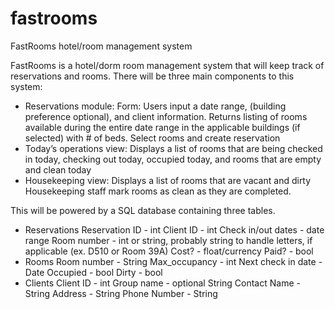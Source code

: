 fastrooms
=========

FastRooms hotel/room management system

FastRooms is a hotel/dorm room management system that will keep track of reservations and rooms. There will be three main components to this system:

- Reservations module:
	Form: Users input a date range, (building preference optional), and client information.
	Returns listing of rooms available during the entire date range in the applicable buildings (if selected) with # of beds.
	Select rooms and create reservation
- Today’s operations view:
	Displays a list of rooms that are being checked in today, checking out today, occupied today, and rooms that are empty and clean today
- Housekeeping view:
	Displays a list of rooms that are vacant and dirty
	Housekeeping staff mark rooms as clean as they are completed.

This will be powered by a SQL database containing three tables.
- Reservations
	Reservation ID - int
	Client ID - int
	Check in/out dates - date range
	Room number - int or string, probably string to handle letters, if applicable (ex. D510 or Room 39A)
	Cost? - float/currency
	Paid? - bool
- Rooms
	Room number - String
	Max_occupancy - int
	Next check in date - Date
	Occupied - bool
	Dirty - bool
- Clients
	Client ID - int
	Group name - optional String
	Contact Name - String
	Address - String
	Phone Number - String

